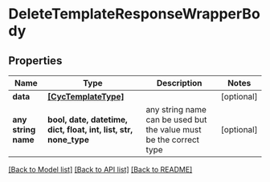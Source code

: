 # DeleteTemplateResponseWrapperBody


## Properties
Name | Type | Description | Notes
------------ | ------------- | ------------- | -------------
**data** | [**[CycTemplateType]**](CycTemplateType.md) |  | [optional] 
**any string name** | **bool, date, datetime, dict, float, int, list, str, none_type** | any string name can be used but the value must be the correct type | [optional]

[[Back to Model list]](../README.md#documentation-for-models) [[Back to API list]](../README.md#documentation-for-api-endpoints) [[Back to README]](../README.md)


